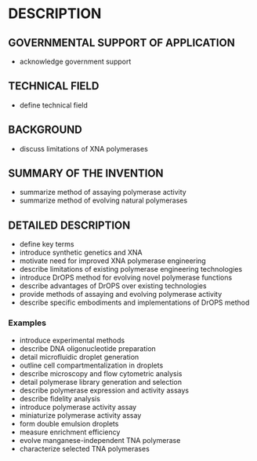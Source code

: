 # DESCRIPTION

## GOVERNMENTAL SUPPORT OF APPLICATION

- acknowledge government support

## TECHNICAL FIELD

- define technical field

## BACKGROUND

- discuss limitations of XNA polymerases

## SUMMARY OF THE INVENTION

- summarize method of assaying polymerase activity
- summarize method of evolving natural polymerases

## DETAILED DESCRIPTION

- define key terms
- introduce synthetic genetics and XNA
- motivate need for improved XNA polymerase engineering
- describe limitations of existing polymerase engineering technologies
- introduce DrOPS method for evolving novel polymerase functions
- describe advantages of DrOPS over existing technologies
- provide methods of assaying and evolving polymerase activity
- describe specific embodiments and implementations of DrOPS method

### Examples

- introduce experimental methods
- describe DNA oligonucleotide preparation
- detail microfluidic droplet generation
- outline cell compartmentalization in droplets
- describe microscopy and flow cytometric analysis
- detail polymerase library generation and selection
- describe polymerase expression and activity assays
- describe fidelity analysis
- introduce polymerase activity assay
- miniaturize polymerase activity assay
- form double emulsion droplets
- measure enrichment efficiency
- evolve manganese-independent TNA polymerase
- characterize selected TNA polymerases

